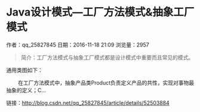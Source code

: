 # Java设计模式—工厂方法模式&抽象工厂模式
作者：qq_25827845
日期：2016-11-18 21:09
浏览量：2957
> 简介：工厂方法模式与抽象工厂模式都是设计模式中重要而且常见的模式。





通用类图如下：




        在工厂方法模式中，抽象产品类Product负责定义产品的共性，实现对事物最抽象的定义；C...

 链接：http://blog.csdn.net/qq_25827845/article/details/52503884
